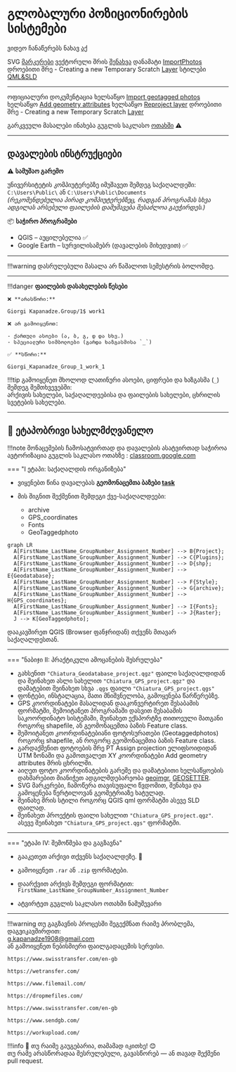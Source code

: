 # გლობალური პოზიციონირების სისტემები

ვიდეო ჩანაწერებს ნახავ [აქ](https://ezdanapak.github.io/GTU-GIS/GIS_SKA/Videos/) <br>

SVG [მარკერები](https://www.svgrepo.com/)
ვექტორული შრის [შენახვა](https://ezdanapak.github.io/GTU-GIS/GIS_SKA/Theory/Save_vector_layer/)
დანამატი [ImportPhotos](https://plugins.qgis.org/plugins/ImportPhotos/)
დროებითი შრე - Creating a new Temporary Scratch [Layer](https://ezdanapak.github.io/GTU-GIS/GIS_SKA/Theory/Scratch_layer/)
სტილები [QML&SLD](https://ezdanapak.github.io/GTU-GIS/GIS_SKA/Theory/QML_SLD/)

---

ოფიციალური დოკუმენტაცია
ხელსაწყო [Import geotagged photos](https://docs.qgis.org/3.40/en/docs/user_manual/processing_algs/qgis/vectorcreation.html#import-geotagged-photos)
ხელსაწყო [Add geometry attributes](https://docs.qgis.org/3.40/en/docs/user_manual/processing_algs/qgis/vectorgeometry.html#qgisexportaddgeometrycolumns)
ხელსაწყო [Reproject layer](https://docs.qgis.org/3.40/en/docs/user_manual/processing_algs/qgis/vectorgeneral.html#qgisreprojectlayer)
დროებითი შრე - Creating a new Temporary Scratch [Layer](https://docs.qgis.org/3.40/en/docs/user_manual/managing_data_source/create_layers.html#creating-a-new-temporary-scratch-layer)



გარკვეული მასალები ინახება გუგლის საკლასო [ოთახში](https://classroom.google.com/c/Nzg3MzAxMDU4MzEy/m/Nzg3NTk5MzU2OTYw/details) ⚠️ <br>



---
## დავალების ინსტრუქციები

⚠️ **სამუშაო გარემო**

უნივერსიტეტის კომპიუტერებზე იმუშავეთ შემდეგ საქაღალდეში:  
`C:\Users\Public\` ან `C:\Users\Public\Documents`  
*(რეკომენდებულია პირად კომპიუტერებზეც, რადგან პროგრამას სხვა ადგილას არსებული ფაილების დამუშავება შესაძლოა გაუჭირდეს.)*

📦 **საჭირო პროგრამები**

* QGIS – აუცილებელია ✅  
* Google Earth – სურვილისამებრ (დავალების მიხედვით) ✅  

---

!!!warning
    დასრულებული მასალა არ წაშალოთ სემესტრის ბოლომდე.
    
---

!!!danger 
    **ფაილების დასახელების წესები**

    ❌ **არასწორი:**  

    Giorgi Kapanadze.Group/1$ work1  

    ❌ არ გამოიყენოთ:

    - ქართული ასოები (ა, ბ, გ, დ და სხვ.)  
    - სპეციალური სიმბოლოები (გარდა ხაზგასმისა `_`)

    ✅ **სწორი:**  

    Giorgi_Kapanadze_Group_1_work_1  

!!!tip
    გამოიყენეთ მხოლოდ ლათინური ასოები, ციფრები და ხაზგასმა (`_`) შემდეგ შემთხვევებში:  
    არქივის სახელები, საქაღალდეებისა და ფაილების სახელები, ცხრილის სვეტების სახელები.

---

## 📘 ეტაპობრივი სახელმძღვანელო

!!!note
    მონაცემების ჩამოსატვირთად და დავალების ასატვირთად საჭიროა ავტორიზაცია გუგლის საკლასო ოთახზე
     : [classroom.google.com](https://classroom.google.com/)


=== "I ეტაპი: საქაღალდის ორგანიზება"
* ვიყენებთ წინა დავალებას **გეომონაცემთა ბაზები [task](https://ezdanapak.github.io/GTU-GIS/GIS_SKA/Lab/Geodatabase/)**



* მის შიგნით შექმენით შემდეგი ქვე-საქაღალდეები: <br>
    - archive
    - GPS_coordinates 
    - Fonts
    - GeoTaggedphoto 

``` mermaid
graph LR
  A[FirstName_LastName_GroupNumber_Assignment_Number] --> B{Project};
  A[FirstName_LastName_GroupNumber_Assignment_Number] --> C{Plugins};
  A[FirstName_LastName_GroupNumber_Assignment_Number] --> D{shp};
  A[FirstName_LastName_GroupNumber_Assignment_Number] --> E{Geodatabase};
  A[FirstName_LastName_GroupNumber_Assignment_Number] --> F{Style};
  A[FirstName_LastName_GroupNumber_Assignment_Number] --> G{archive};
  A[FirstName_LastName_GroupNumber_Assignment_Number] --> H{GPS_coordinates};
  A[FirstName_LastName_GroupNumber_Assignment_Number] --> I{Fonts};
  A[FirstName_LastName_GroupNumber_Assignment_Number] --> J{Raster};
  J --> K[GeoTaggedphoto];

```

დააკავშირეთ QGIS (Browser ფანჯრიდან) თქვენს მთავარ საქაღალდესთან.

---


=== "ნაბიჯი II: პრაქტიკული ამოცანების შესრულება"

* გახსენით `"Chiatura_Geodatabase_project.qgz"` ფაილი საქაღალდიდან და შეინახეთ ასლი სახელით `"Chiatura_GPS_project.qgz"` და დამატებით შეინახეთ სხვა `.qgs` ფაილი `"Chiatura_GPS_project.qgs"`
* ფონტები, ინსტალაცია, მათი მნიშვნელობა, გამოყენება წარწერებზე.
* GPS კოორდინატები მასალიდან დააკონვერტირეთ შესაბამის ფორმატში, შემოიტანეთ პროგრამაში დასვით შესაბამის საკოორდინატო სისტემაში,
შეინახეთ ექსპორტზე თითოეული მათგანი როგორც shapefile, ან გეომონაცემთა ბაზის Feature class. <br>
* შემოიტანეთ კოორდინატებიანი ფოტოსურათები (Geotaggedphotos) როგორც shapefile, ან როგორც გეომონაცემთა ბაზის Feature class. <br>
* გარდაქმენით ფოტოების შრე PT Assign projection ელიფსოიდიდან UTM ზონაში და გამოთვალეთ XY კოორდინატები Add geometry attributes შრის ცხრილში. <br>
* აიღეთ ფოტო კოორდინატების გარეშე და დამატებითი ხელსაწყოების დახმარებით მიანიჭეთ ადგილმდებარეობა [geoimgr](https://tool.geoimgr.com/), [GEOSETTER](https://geosetter.de/en/main-en/). <br>
* SVG მარკერები, ჩამოწერა თავისუფალი წვდომით, შენახვა და გამოყენება წერტილოვან გეომეტრიაზე ხატულად. <br>
* შეინახე შრის სტილი როგორც QGIS qml ფორმატში ასევე SLD ფაილად. <br>
* შეინახეთ პროექტის ფაილი სახელით `"Chiatura_GPS_project.qgz"`. ასევე შეინახეთ  `"Chiatura_GPS_project.qgs"` ფორმატში. <br>



---

=== "ეტაპი IV: შემოწმება და გაგზავნა"
* გააკეთეთ არქივი თქვენს საქაღალდეზე. 💾
* გამოიყენეთ `.rar` ან `.zip` ფორმატები.
* დაარქვით არქივს შემდეგი ფორმატით:  
  `FirstName_LastName_GroupNumber_Assignment_Number`

* ატვირტეთ გუგლის საკლასო ოთახში ნამუშევარი

---

!!!warning
    თუ გაგზავნის პროცესში შეგექმნათ რაიმე პრობლემა, დაგვიკავშირდით:  
    g.kapanadze1908@gmail.com  
    ან გამოიყენეთ ნებისმიერი ფაილგადაცემის სერვისი. <br>

    https://www.swisstransfer.com/en-gb

    https://wetransfer.com/

    https://www.filemail.com/

    https://dropmefiles.com/

    https://www.swisstransfer.com/en-gb

    https://www.sendgb.com/

    https://workupload.com/ 

!!!info
    📌 თუ რაიმე გაუგებარია, თამამად იკითხე! 😊  
    თუ რამე არასწორადაა შესრულებული, გავასწორებ — ან თავად შექმენი pull request.  







